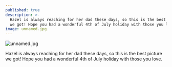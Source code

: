 ```yaml
---
published: true
description: >-
  Hazel is always reaching for her dad these days, so this is the best picture
  we got! Hope you had a wonderful 4th of July holiday with those you love.
image: unnamed.jpg
---
```

![unnamed.jpg]({{site.baseurl}}/img/unnamed.jpg)

Hazel is always reaching for her dad these days, so this is the best picture we got! Hope you had a wonderful 4th of July holiday with those you love.
